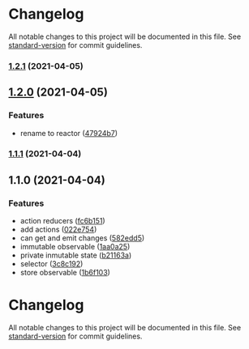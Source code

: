 # Changelog

All notable changes to this project will be documented in this file. See [standard-version](https://github.com/conventional-changelog/standard-version) for commit guidelines.

### [1.2.1](https://github.com/AtomicBuilders/reactor/compare/v1.2.0...v1.2.1) (2021-04-05)

## [1.2.0](https://github.com/AtomicBuilders/reactor/compare/v1.1.1...v1.2.0) (2021-04-05)


### Features

* rename to reactor ([47924b7](https://github.com/AtomicBuilders/reactor/commit/47924b7dcdf730e139f5150322ea0da686258ed9))

### [1.1.1](https://github.com/AtomicBuilders/rxjs-store/compare/v1.1.0...v1.1.1) (2021-04-04)

## 1.1.0 (2021-04-04)

### Features

- action reducers ([fc6b151](https://github.com/AtomicBuilders/rxjs-store/commit/fc6b151838dfbb4268e9f95e1952da8d31316181))
- add actions ([022e754](https://github.com/AtomicBuilders/rxjs-store/commit/022e7549c0327bbdcca91392b5f8ec22a00221a7))
- can get and emit changes ([582edd5](https://github.com/AtomicBuilders/rxjs-store/commit/582edd56817347151952bdde797769c56ae465d2))
- immutable observable ([1aa0a25](https://github.com/AtomicBuilders/rxjs-store/commit/1aa0a2516d4f351ad11b7f67f0532cfe86359e9e))
- private inmutable state ([b21163a](https://github.com/AtomicBuilders/rxjs-store/commit/b21163a582de7e5c12b1f60bb430ed9fdc840307))
- selector ([3c8c192](https://github.com/AtomicBuilders/rxjs-store/commit/3c8c1924e168d0d0e4d46710815bd50f72baca30))
- store observable ([1b6f103](https://github.com/AtomicBuilders/rxjs-store/commit/1b6f1034c381e32010e9b1dbbe5b408cad762ddc))

# Changelog

All notable changes to this project will be documented in this file. See [standard-version](https://github.com/conventional-changelog/standard-version) for commit guidelines.
